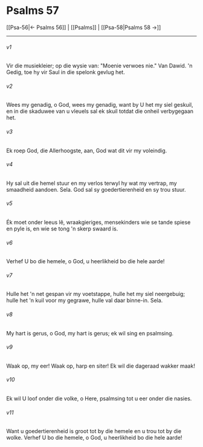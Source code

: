 # Psalms 57

[[Psa-56|← Psalms 56]] | [[Psalms]] | [[Psa-58|Psalms 58 →]]
***

###### v1
Vir die musiekleier; op die wysie van: "Moenie verwoes nie." Van Dawid. 'n Gedig, toe hy vir Saul in die spelonk gevlug het. 
###### v2
Wees my genadig, o God, wees my genadig, want by U het my siel geskuil, en in die skaduwee van u vleuels sal ek skuil totdat die onheil verbygegaan het. 
###### v3
Ek roep God, die Allerhoogste, aan, God wat dit vir my voleindig. 
###### v4
Hy sal uit die hemel stuur en my verlos terwyl hy wat my vertrap, my smaadheid aandoen. Sela. God sal sy goedertierenheid en sy trou stuur. 
###### v5
Ék moet onder leeus lê, wraakgieriges, mensekinders wie se tande spiese en pyle is, en wie se tong 'n skerp swaard is. 
###### v6
Verhef U bo die hemele, o God, u heerlikheid bo die hele aarde! 
###### v7
Hulle het 'n net gespan vir my voetstappe, hulle het my siel neergebuig; hulle het 'n kuil voor my gegrawe, hulle val daar binne-in. Sela. 
###### v8
My hart is gerus, o God, my hart is gerus; ek wil sing en psalmsing. 
###### v9
Waak op, my eer! Waak op, harp en siter! Ek wil die dageraad wakker maak! 
###### v10
Ek wil U loof onder die volke, o Here, psalmsing tot u eer onder die nasies. 
###### v11
Want u goedertierenheid is groot tot by die hemele en u trou tot by die wolke. Verhef U bo die hemele, o God, u heerlikheid bo die hele aarde! 
